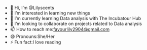 - 👋 Hi, I’m @Lilyscents
- 👀 I’m interested in learning new things 
- 🌱 I’m currently learning Data analysis with The Incubatour Hub
- 💞️ I’m looking to collaborate on projects related to Data analysis
- 📫 How to reach me:favourlily2904@gmail.com
- 😄 Pronouns:She/Her
- ⚡ Fun fact:I love reading

<!---
Lilyscents/Lilyscents is a ✨ special ✨ repository because its `README.md` (this file) appears on your GitHub profile.
You can click the Preview link to take a look at your changes.
--->
